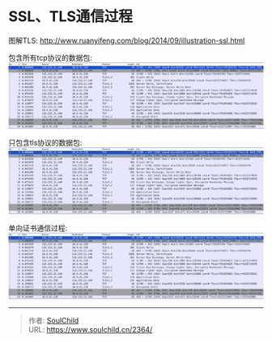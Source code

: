 # SSL、TLS通信过程

<!--more-->
图解TLS: http://www.ruanyifeng.com/blog/2014/09/illustration-ssl.html

包含所有tcp协议的数据包:
![94119-2mbupgg2bcm.png](images/1728074756.png)


只包含tls协议的数据包:
![65726-11z46o0z2r5m.png](images/1728074756.png)


单向证书通信过程:
![13627-vmxhnvh1y9d.png](images/1728074756.png)


---

> 作者: [SoulChild](https://www.soulchild.cn)  
> URL: https://www.soulchild.cn/2364/  

